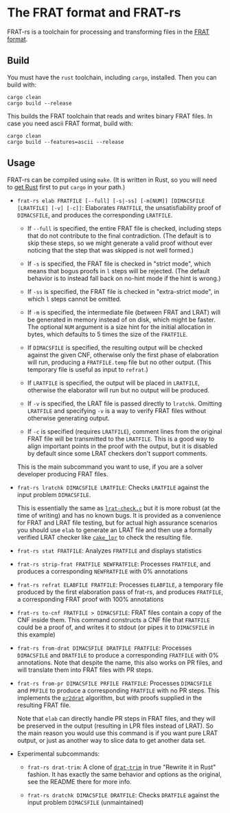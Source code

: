 # The FRAT format and FRAT-rs

FRAT-rs is a toolchain for processing and transforming files in the [FRAT format](https://link.springer.com/chapter/10.1007/978-3-030-72016-2_4).

## Build

You must have the `rust` toolchain, including `cargo`, installed. Then you can build with:

```
cargo clean
cargo build --release
```

This builds the FRAT toolchain that reads and writes binary FRAT files. In case you need ascii FRAT format, build with:

```
cargo clean
cargo build --features=ascii --release
```

## Usage

FRAT-rs can be compiled using `make`. (It is written in Rust, so you will need to
[get Rust](https://rustup.rs/) first to put `cargo` in your path.)

* `frat-rs elab FRATFILE [--full] [-s|-ss] [-m[NUM]] [DIMACSFILE [LRATFILE] [-v] [-c]]`:
  Elaborates `FRATFILE`, the unsatisfiability proof of `DIMACSFILE`,
  and produces the corresponding `LRATFILE`.

  * If `--full` is specified, the entire FRAT file is checked,
    including steps that do not contribute to the final contradiction.
    (The default is to skip these steps, so we might generate a valid proof
    without ever noticing that the step that was skipped is not well formed.)

  * If `-s` is specified, the FRAT file is checked in "strict mode", which means
    that bogus proofs in `l` steps will be rejected. (The default behavior
    is to instead fall back on no-hint mode if the hint is wrong.)

  * If `-ss` is specified, the FRAT file is checked in "extra-strict mode",
    in which `l` steps cannot be omitted.

  * If `-m` is specified, the intermediate file (between FRAT and LRAT) will
    be generated in memory instead of on disk, which might be faster.
    The optional `NUM` argument is a size hint for the initial allocation in
    bytes, which defaults to 5 times the size of the `FRATFILE`.

  * If `DIMACSFILE` is specified, the resulting output will be checked against
    the given CNF, otherwise only the first phase of elaboration will run,
    producing a `FRATFILE.temp` file but no other output.
    (This temporary file is useful as input to `refrat`.)

  * If `LRATFILE` is specified, the output will be placed in `LRATFILE`,
    otherwise the elaborator will run but no output will be produced.

  * If `-v` is specified, the LRAT file is passed directly to `lratchk`.
    Omitting `LRATFILE` and specifying `-v` is a way to verify FRAT files
    without otherwise generating output.

  * If `-c` is specified (requires `LRATFILE`), comment lines from the original
    FRAT file will be transmitted to the `LRATFILE`. This is a good way to align
    important points in the proof with the output, but it is disabled by default
    since some LRAT checkers don't support comments.

  This is the main subcommand you want to use, if you are a solver developer
  producing FRAT files.

* `frat-rs lratchk DIMACSFILE LRATFILE`:
  Checks `LRATFILE` against the input problem `DIMACSFILE`.

  This is essentially the same as
  [`lrat-check.c`](https://github.com/marijnheule/drat-trim/blob/master/lrat-check.c)
  but it is more robust (at the time of writing) and has
  no known bugs. It is provided as a convenience for FRAT and LRAT file testing,
  but for actual high assurance scenarios you should use `elab` to generate an
  LRAT file and then use a formally verified LRAT checker like
  [`cake_lpr`](https://github.com/tanyongkiam/cake_lpr) to check the resulting file.

* `frat-rs stat FRATFILE`:
  Analyzes `FRATFILE` and displays statistics

* `frat-rs strip-frat FRATFILE NEWFRATFILE`:
  Processes `FRATFILE`, and produces a corresponding `NEWFRATFILE` with 0% annotations

* `frat-rs refrat ELABFILE FRATFILE`:
  Processes `ELABFILE`, a temporary file produced by the first elaboration
  pass of frat-rs, and produces `FRATFILE`, a corresponding FRAT proof with
  100% annotations

* `frat-rs to-cnf FRATFILE > DIMACSFILE`:
  FRAT files contain a copy of the CNF inside them. This command constructs
  a CNF file that `FRATFILE` could be a proof of, and writes it to stdout
  (or pipes it to `DIMACSFILE` in this example)

* `frat-rs from-drat DIMACSFILE DRATFILE FRATFILE`:
  Processes `DIMACSFILE` and `DRATFILE` to produce a corresponding `FRATFILE`
  with 0% annotations. Note that despite the name, this also works on PR files,
  and will translate them into FRAT files with PR steps.

* `frat-rs from-pr DIMACSFILE PRFILE FRATFILE`:
  Processes `DIMACSFILE` and `PRFILE` to produce a corresponding `FRATFILE`
  with no PR steps. This implements the
  [`pr2drat`](https://github.com/marijnheule/pr2drat) algorithm, but with proofs
  supplied in the resulting FRAT file.

  Note that `elab` can directly handle PR steps in FRAT files, and they will
  be preserved in the output (resulting in LPR files instead of LRAT). So the
  main reason you would use this command is if you want pure LRAT output,
  or just as another way to slice data to get another data set.

* Experimental subcommands:

  * `frat-rs drat-trim`: A clone of
    [`drat-trim`](https://github.com/marijnheule/drat-trim/) in true
    "Rewrite it in Rust" fashion. It has exactly the same behavior and options
    as the original, see the README there for more info.

  * `frat-rs dratchk DIMACSFILE DRATFILE`:
    Checks `DRATFILE` against the input problem `DIMACSFILE` (unmaintained)
